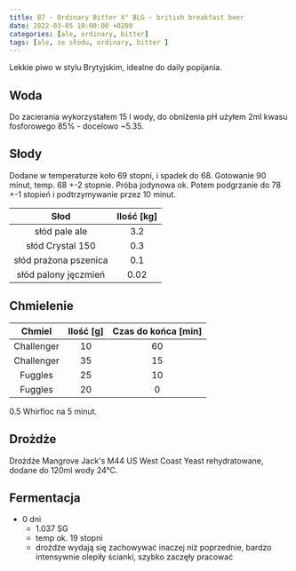 ```yaml
---
title: B7 - Ordinary Bitter X° BLG - british breakfast beer
date: 2022-03-05 10:00:00 +0200
categories: [ale, ordinary, bitter]
tags: [ale, ze słodu, ordinary, bitter ]
---
```


Lekkie piwo w stylu Brytyjskim, idealne do daily popijania.

## Woda

Do zacierania wykorzystałem 15 l wody, do obniżenia pH użyłem 2ml kwasu fosforowego 85% - docelowo ~5.35.

## Słody

Dodane w temperaturze koło 69 stopni, i spadek do 68. Gotowanie 90 minut, temp. 68 +-2 stopnie. Próba jodynowa ok. Potem podgrzanie do 78 +-1 stopień i podtrzymywanie przez 10 minut.


|  Słod  	| Ilość [kg] 	|
|:--------:	|:---------: |
|  słód pale ale	|     3.2    	| 
|  słód Crystal 150  	|     0.3    	| 
|  słód prażona pszenica  	|     0.1    	| 
|  słód palony jęczmień  	|     0.02    	| 

## Chmielenie

|  Chmiel  	| Ilość [g] 	| Czas do końca [min] 	|
|:--------:	|:---------:	|:-------------------:	|
|  Challenger  	|     10    	|          60         	|
|  Challenger  	|     35    	|          15         	|
|  Fuggles  	|     25    	|          10         	|
|  Fuggles  	|     20    	|          0         	|

0.5 Whirfloc na 5 minut. 

## Drożdże

Drożdże Mangrove Jack's M44 US West Coast Yeast rehydratowane, dodane do 120ml wody 24°C.


## Fermentacja

* 0 dni
  - 1.037 SG
  - temp ok. 19 stopni
  - drożdże wydają się zachowywać inaczej niż poprzednie, bardzo intensywnie olepiły ścianki, szybko zaczęły pracować
<!-- 
* 10 dni:
  * rozlane na 10 L i 15 L
  * do 15 L dodano 1.5kg malin (100g/1L)

## Refermentacja

* 91g cukru w 500 ml dla wersji bez owoców
* 54g cukru w 500 ml dla wersji z owocami

## Podsumowanie

| Warka                          	| B4              	|
|--------------------------------	|-------------------	|
| Data butelkowania              	| 04.02.2022    	|
| Ekstrakt początkowy            	| 8.5° BLG (1.034) 	|
| VOL                            	| 3.0 %             	|
| HOP RATE                       	| -           	|
| Szacowana kaloryczność (500ml) 	| 160 kcal          	|


## Degustacja

![piwko](/assets/posts/09-2021/efekt.webp){: width="400"}

| Cecha            	| Opis 	|
|------------------	|------	|
| Aromat           	| drożdże, wędzonka	|
| Wygląd           	| słomkowe, brak piany	|
| Smak             	| wodniste, posmak wędzonki	|
| Goryczka         	| brak	|
| Uczucie w ustach 	| jest ok	|
| Ogólne wrażenie  	| 1.5/5	|
| Uwagi             | filtrowanie się udało, zacieranie nie, z czasem się ułożyło | -->
